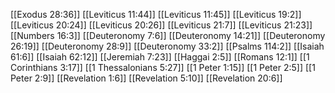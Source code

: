[[Exodus 28:36]]
[[Leviticus 11:44]]
[[Leviticus 11:45]]
[[Leviticus 19:2]]
[[Leviticus 20:24]]
[[Leviticus 20:26]]
[[Leviticus 21:7]]
[[Leviticus 21:23]]
[[Numbers 16:3]]
[[Deuteronomy 7:6]]
[[Deuteronomy 14:21]]
[[Deuteronomy 26:19]]
[[Deuteronomy 28:9]]
[[Deuteronomy 33:2]]
[[Psalms 114:2]]
[[Isaiah 61:6]]
[[Isaiah 62:12]]
[[Jeremiah 7:23]]
[[Haggai 2:5]]
[[Romans 12:1]]
[[1 Corinthians 3:17]]
[[1 Thessalonians 5:27]]
[[1 Peter 1:15]]
[[1 Peter 2:5]]
[[1 Peter 2:9]]
[[Revelation 1:6]]
[[Revelation 5:10]]
[[Revelation 20:6]]
